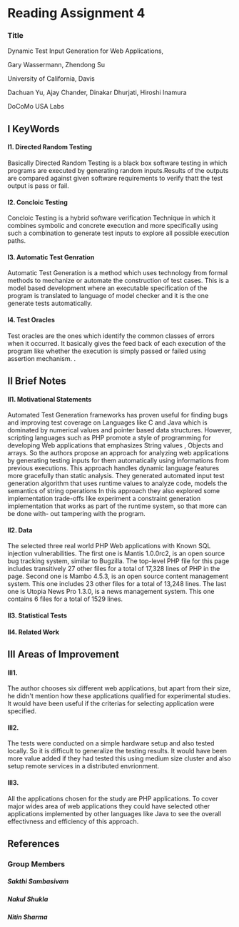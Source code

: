 # Reading Assignment 4

### Title 
Dynamic Test Input Generation for Web Applications,

Gary Wassermann, Zhendong Su

University of California, Davis

Dachuan Yu, Ajay Chander, Dinakar Dhurjati, Hiroshi Inamura

DoCoMo USA Labs

## I KeyWords

#### I1. Directed Random Testing
Basically Directed Random Testing is a black box software testing in which programs are executed by generating random inputs.Results of the outputs are compared against given software requirements to verify thatt the test output is pass or fail. 

#### I2. Concloic Testing
Concloic Testing is a hybrid software verification Technique in which it combines symbolic and concrete execution and more specifically using such a combination to generate test inputs to explore all possible execution paths.

#### I3. Automatic Test Genration

Automatic Test Generation is a method  which uses technology from formal methods to mechanize or automate the construction of test cases. This is a model based  development where an executable specification of the program is translated to language of model checker and it is the one generate tests automatically.

#### I4. Test Oracles
Test oracles are the ones which identify the common classes of errors when it occurred.  It basically gives the feed back of each execution of the program like whether the execution is simply passed or failed using assertion mechanism.
. 

## II Brief Notes

#### II1. Motivational Statements

Automated Test Generation frameworks has proven useful for finding bugs and improving test coverage on Languages like C and Java which is dominated by numerical values and pointer based data structures. However,  scripting languages  such as PHP promote a style of programming for developing Web applications that emphasizes String values , Objects and arrays. So the authors propose an approach for analyzing web applications by generating testing inputs for them automatically using informations from previous executions. This approach handles dynamic language features more gracefully than static analysis. They generated automated input test generation algorithm that uses runtime values to analyze code, models the semantics of  string operations In this approach they also explored some implementation trade-offs like experiment a constraint generation implementation that works as part of the runtime system, so that more can be done with- out tampering with the program.

#### II2. Data

The selected three real world PHP Web applications with Known SQL injection vulnerabilities.  The first one is Mantis 1.0.0rc2, is an open source bug tracking system, similar to Bugzilla. The top-level PHP file for this page includes transitively 27 other files for a total of 17,328 lines of PHP in the page. Second one is Mambo 4.5.3, is an open source content management system. This one includes 23 other files for a total of 13,248 lines. The last one is Utopia News Pro 1.3.0, is a news management system. This one contains 6 files for a total of 1529 lines.



#### II3. Statistical Tests




#### II4. Related Work



## III Areas of Improvement

#### III1.
The author chooses six different web applications, but apart from their size, he didn't mention how these applications qualified for experimental studies. It would have been useful if the criterias for selecting application were specified.

#### III2. 
The tests were conducted on a simple hardware setup and also tested locally. So it is difficult to generalize the testing results. It would have been more value added if they had tested this using medium size cluster and also setup remote services in a distributed envrionment.

#### III3.

All the applications chosen for the study are PHP applications. To cover major wides area of web applications they could have selected other applications implemented by other languages like Java to see the overall effectivness and efficiency of this approach.


## References


### Group Members

##### Sakthi Sambasivam
##### Nakul Shukla
##### Nitin Sharma

